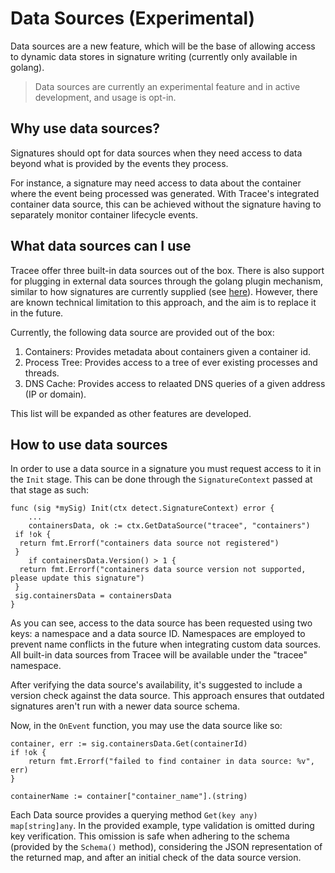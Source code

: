 # Data Sources (Experimental)

Data sources are a new feature, which will be the base of allowing access to
dynamic data stores in signature writing (currently only available in golang).

> Data sources are currently an experimental feature and in active development,
> and usage is opt-in.

## Why use data sources?

Signatures should opt for data sources when they need access to data beyond what
is provided by the events they process.

For instance, a signature may need access to data about the container where the
event being processed was generated. With Tracee's integrated container data
source, this can be achieved without the signature having to separately monitor
container lifecycle events.

## What data sources can I use

Tracee offer three built-in data sources out of the box.
There is also support for plugging in external data sources through the golang 
plugin mechanism, similar to how signatures are currently supplied (see [here](../../events/custom/golang.md)). 
However, there are known technical limitation to this approach, and the aim is to replace it
in the future.

Currently, the following data source are provided out of the box:

1. Containers: Provides metadata about containers given a container id.
1. Process Tree: Provides access to a tree of ever existing processes and threads.
1. DNS Cache: Provides access to relaated DNS queries of a given address (IP or domain).

This list will be expanded as other features are developed.

## How to use data sources

In order to use a data source in a signature you must request access to it in
the `Init` stage. This can be done through the `SignatureContext` passed at that
stage as such:

```golang
func (sig *mySig) Init(ctx detect.SignatureContext) error {
    ...
    containersData, ok := ctx.GetDataSource("tracee", "containers")
 if !ok {
  return fmt.Errorf("containers data source not registered")
 }
    if containersData.Version() > 1 {
  return fmt.Errorf("containers data source version not supported, please update this signature")
 }
 sig.containersData = containersData
}
```

As you can see, access to the data source has been requested using two keys: a
namespace and a data source ID. Namespaces are employed to prevent name
conflicts in the future when integrating custom data sources. All built-in data
sources from Tracee will be available under the "tracee" namespace.

After verifying the data source's availability, it's suggested to include a
version check against the data source. This approach ensures that outdated
signatures aren't run with a newer data source schema.

Now, in the `OnEvent` function, you may use the data source like so:

```golang
container, err := sig.containersData.Get(containerId)
if !ok {
    return fmt.Errorf("failed to find container in data source: %v", err)
}

containerName := container["container_name"].(string)
```

Each Data source provides a querying method `Get(key any) map[string]any`. In
the provided example, type validation is omitted during key verification. This
omission is safe when adhering to the schema (provided by the `Schema()`
method), considering the JSON representation of the returned map, and after an
initial check of the data source version.
